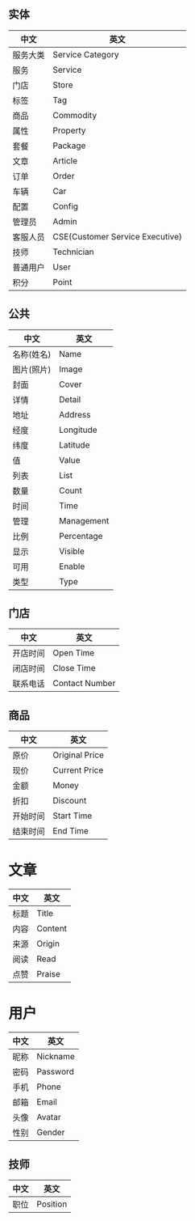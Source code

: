 ## 实体

| 中文 | 英文 |
|------|------|
| 服务大类 | Service Category |
| 服务 | Service |
| 门店 | Store |
| 标签 | Tag |
| 商品 | Commodity |
| 属性 | Property |
| 套餐 | Package |
| 文章 | Article |
| 订单 | Order |
| 车辆 | Car |
| 配置 | Config |
| 管理员 | Admin |
| 客服人员 | CSE(Customer Service Executive) |
| 技师 | Technician |
| 普通用户 | User |
| 积分 | Point |

## 公共

| 中文 | 英文 |
|------|------|
| 名称(姓名) | Name |
| 图片(照片) | Image |
| 封面 | Cover |
| 详情 | Detail |
| 地址 | Address |
| 经度 | Longitude |
| 纬度 | Latitude |
| 值 | Value |
| 列表 | List |
| 数量 | Count |
| 时间 | Time |
| 管理 | Management |
| 比例 | Percentage |
| 显示 | Visible |
| 可用 | Enable |
| 类型 | Type |

## 门店
| 中文 | 英文 |
|------|------|
| 开店时间 | Open Time |
| 闭店时间 | Close Time |
| 联系电话 | Contact Number |

## 商品
| 中文 | 英文 |
|------|------|
| 原价 | Original Price |
| 现价 | Current Price |
| 金额 | Money |
| 折扣 | Discount |
| 开始时间 | Start Time |
| 结束时间 | End Time |

# 文章

| 中文 | 英文 |
|------|------|
| 标题 | Title |
| 内容 | Content |
| 来源 | Origin |
| 阅读 | Read |
| 点赞 | Praise |

# 用户

| 中文 | 英文 |
|------|------|
| 昵称 | Nickname |
| 密码 | Password |
| 手机 | Phone |
| 邮箱 | Email |
| 头像 | Avatar |
| 性别 | Gender |

## 技师
| 中文 | 英文 |
|------|------|
| 职位 | Position |
